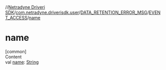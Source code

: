 //[Netradyne Driveri SDK](../../../index.md)/[com.netradyne.driverisdk.user](../../index.md)/[DATA_RETENTION_ERROR_MSG](../index.md)/[EVENT_ACCESS](index.md)/[name](name.md)



# name  
[common]  
Content  
val [name](name.md): [String](https://kotlinlang.org/api/latest/jvm/stdlib/kotlin/-string/index.html)  



